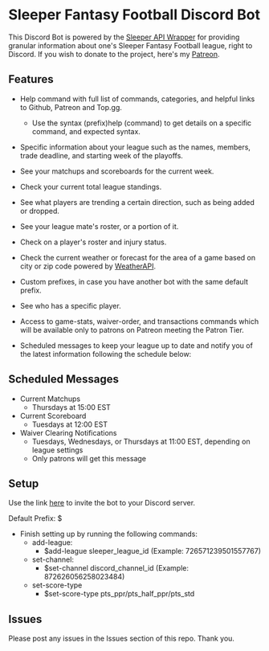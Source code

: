 # Sleeper Fantasy Football Discord Bot

This Discord Bot is powered by the [Sleeper API Wrapper](https://github.com/SwapnikKatkoori/sleeper-api-wrapper) for providing granular information about one's Sleeper Fantasy Football league, right to Discord. If you wish to donate to the project, here's my [Patreon](https://www.patreon.com/stonemasons).


## Features

* Help command with full list of commands, categories, and helpful links to Github, Patreon and Top.gg.
    * Use the syntax (prefix)help (command) to get details on a specific command, and expected syntax.

* Specific information about your league such as the names, members, trade deadline, and starting week of the playoffs.

* See your matchups and scoreboards for the current week.

* Check your current total league standings.

* See what players are trending a certain direction, such as being added or dropped.

* See your league mate's roster, or a portion of it.

* Check on a player's roster and injury status.

* Check the current weather or forecast for the area of a game based on city or zip code powered by [WeatherAPI](https://www.weatherapi.com/).

* Custom prefixes, in case you have another bot with the same default prefix.

* See who has a specific player.

* Access to game-stats, waiver-order, and transactions commands which will be available only to patrons on Patreon meeting the Patron Tier.

* Scheduled messages to keep your league up to date and notify you of the latest information following the schedule below:


## Scheduled Messages

* Current Matchups
    * Thursdays at 15:00 EST
* Current Scoreboard
    * Tuesdays at 12:00 EST
* Waiver Clearing Notifications
    * Tuesdays, Wednesdays, or Thursdays at 11:00 EST, depending on league settings
    * Only patrons will get this message


## Setup

Use the link [here](https://discord.com/api/oauth2/authorize?client_id=871087848311382086&permissions=122340240631&scope=bot) to invite the bot to your Discord server.

Default Prefix: $

* Finish setting up by running the following commands:
    * add-league:
        * $add-league sleeper_league_id (Example: 726571239501557767)
    * set-channel:
        * $set-channel discord_channel_id (Example: 872626056258023484)
    * set-score-type
        * $set-score-type pts_ppr/pts_half_ppr/pts_std


## Issues

Please post any issues in the Issues section of this repo. Thank you.